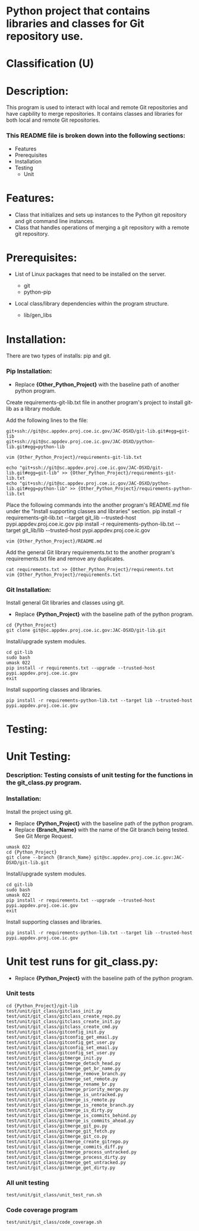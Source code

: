 # Python project that contains libraries and classes for Git repository use.
# Classification (U)

# Description:
  This program is used to interact with local and remote Git repositories and have capbility to merge repositories.  It contains classes and libraries for both local and remote Git repositories.

###  This README file is broken down into the following sections:
  * Features
  * Prerequisites
  * Installation
  * Testing
    - Unit


# Features:
  * Class that initializes and sets up instances to the Python git repository and git command line instances.
  * Class that handles operations of merging a git repository with a remote git repository.


# Prerequisites:

  * List of Linux packages that need to be installed on the server.
    - git
    - python-pip

  * Local class/library dependencies within the program structure.
    - lib/gen_libs


# Installation:
  There are two types of installs: pip and git.

### Pip Installation:
  * Replace **{Other_Python_Project}** with the baseline path of another python program.

Create requirements-git-lib.txt file in another program's project to install git-lib as a library module.

Add the following lines to the file:
```
git+ssh://git@sc.appdev.proj.coe.ic.gov/JAC-DSXD/git-lib.git#egg=git-lib
git+ssh://git@sc.appdev.proj.coe.ic.gov/JAC-DSXD/python-lib.git#egg=python-lib
```

```
vim {Other_Python_Project}/requirements-git-lib.txt
```

```
echo "git+ssh://git@sc.appdev.proj.coe.ic.gov/JAC-DSXD/git-lib.git#egg=git-lib" >> {Other_Python_Project}/requirements-git-lib.txt
echo "git+ssh://git@sc.appdev.proj.coe.ic.gov/JAC-DSXD/python-lib.git#egg=python-lib" >> {Other_Python_Project}/requirements-python-lib.txt
```

Place the following commands into the another program's README.md file under the "Install supporting classes and libraries" section.
   pip install -r requirements-git-lib.txt --target git_lib --trusted-host pypi.appdev.proj.coe.ic.gov
   pip install -r requirements-python-lib.txt --target git_lib/lib --trusted-host pypi.appdev.proj.coe.ic.gov
 
```
vim {Other_Python_Project}/README.md
```

Add the general Git library requirements.txt to the another program's requirements.txt file and remove any duplicates.

```
cat requirements.txt >> {Other_Python_Project}/requirements.txt
vim {Other_Python_Project}/requirements.txt
```

### Git Installation:

Install general Git libraries and classes using git.
  * Replace **{Python_Project}** with the baseline path of the python program.

```
cd {Python_Project}
git clone git@sc.appdev.proj.coe.ic.gov:JAC-DSXD/git-lib.git
```

Install/upgrade system modules.

```
cd git-lib
sudo bash
umask 022
pip install -r requirements.txt --upgrade --trusted-host pypi.appdev.proj.coe.ic.gov
exit
```

Install supporting classes and libraries.
```
pip install -r requirements-python-lib.txt --target lib --trusted-host pypi.appdev.proj.coe.ic.gov
```


# Testing:

# Unit Testing:

### Description: Testing consists of unit testing for the functions in the git_class.py program.

### Installation:

Install the project using git.
  * Replace **{Python_Project}** with the baseline path of the python program.
  * Replace **{Branch_Name}** with the name of the Git branch being tested.  See Git Merge Request.

```
umask 022
cd {Python_Project}
git clone --branch {Branch_Name} git@sc.appdev.proj.coe.ic.gov:JAC-DSXD/git-lib.git
```

Install/upgrade system modules.

```
cd git-lib
sudo bash
umask 022
pip install -r requirements.txt --upgrade --trusted-host pypi.appdev.proj.coe.ic.gov
exit
```

Install supporting classes and libraries.
```
pip install -r requirements-python-lib.txt --target lib --trusted-host pypi.appdev.proj.coe.ic.gov
```

# Unit test runs for git_class.py:
  * Replace **{Python_Project}** with the baseline path of the python program.

### Unit tests
```
cd {Python_Project}/git-lib
test/unit/git_class/gitclass_init.py
test/unit/git_class/gitclass_create_repo.py
test/unit/git_class/gitclass_create_init.py
test/unit/git_class/gitclass_create_cmd.py
test/unit/git_class/gitconfig_init.py
test/unit/git_class/gitconfig_get_email.py
test/unit/git_class/gitconfig_get_user.py
test/unit/git_class/gitconfig_set_email.py
test/unit/git_class/gitconfig_set_user.py
test/unit/git_class/gitmerge_init.py
test/unit/git_class/gitmerge_detach_head.py
test/unit/git_class/gitmerge_get_br_name.py
test/unit/git_class/gitmerge_remove_branch.py
test/unit/git_class/gitmerge_set_remote.py
test/unit/git_class/gitmerge_rename_br.py
test/unit/git_class/gitmerge_priority_merge.py
test/unit/git_class/gitmerge_is_untracked.py
test/unit/git_class/gitmerge_is_remote.py
test/unit/git_class/gitmerge_is_remote_branch.py
test/unit/git_class/gitmerge_is_dirty.py
test/unit/git_class/gitmerge_is_commits_behind.py
test/unit/git_class/gitmerge_is_commits_ahead.py
test/unit/git_class/gitmerge_git_pu.py
test/unit/git_class/gitmerge_git_fetch.py
test/unit/git_class/gitmerge_git_co.py
test/unit/git_class/gitmerge_create_gitrepo.py
test/unit/git_class/gitmerge_commits_diff.py
test/unit/git_class/gitmerge_process_untracked.py
test/unit/git_class/gitmerge_process_dirty.py
test/unit/git_class/gitmerge_get_untracked.py
test/unit/git_class/gitmerge_get_dirty.py
```

### All unit testing
```
test/unit/git_class/unit_test_run.sh
```

### Code coverage program
```
test/unit/git_class/code_coverage.sh
```

